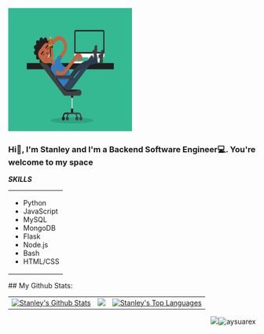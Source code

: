 <!DOCTYPE html>
<html lang="en">
<head>
  <meta charset="UTF-8">
  <meta name="viewport" content="width=device-width, initial-scale=1.0">
</head>
<body>
<img src="images/icon.gif" width="600" height="250" style="max-width:50%;"/>
<h3>Hi👋, I'm Stanley and I'm a Backend Software Engineer💻. You're welcome to my space</h3>
<table><tr><b><i>SKILLS</i></b></tr><td>
<ul><li>Python</li>
<li>JavaScript</li>
<li>MySQL</li>
<li>MongoDB</li>
<li>Flask</li>
<li>Node.js</li>
<li>Bash</li>
<li>HTML/CSS</li></ul></td>
</table>
## My Github Stats:

<table>
  <tr>
    <td>
       <a href="https://github.com/Di-nobi"><img alt="Stanley's Github Stats" src="https://github-readme-stats.vercel.app/api?username=Di-nobi&show_icons=true&count_private=true&theme=react&hide_border=true&bg_color=1d2a3a" /></a>
    </td>
    <td>
       <a href="http://www.github.com/Di-nobi"><img src="https://github-readme-streak-stats.herokuapp.com/?user=Di-nobi&stroke=ffffff&background=1d2a3a&ring=5BCDEC&fire=5BCDEC&currStreakNum=ffffff&currStreakLabel=5BCDEC&sideNums=ffffff&sideLabels=ffffff&dates=ffffff&hide_border=true" /></a>
    </td>
    <td>
      <a href="https://github.com/Di-nobi"><img alt="Stanley's Top Languages" src="https://github-readme-stats.vercel.app/api/top-langs/?username=Aysuarex&langs_count=6&count_private=true&layout=compact&theme=react&hide_border=true&bg_color=1d2a3a"/></a>
    </td>
  </tr>
</table>

<!-- ![GitHub Activity Graph](https://activity-graph.herokuapp.com/graph?username=Aysuarex&bg_color=1d2a3a&color=5BCDEC&line=5BCDEC&point=FFFFFF&hide_border=true) -->

<p align="right"> <img src="https://media.giphy.com/media/WUlplcMpOCEmTGBtBW/giphy.gif" width="30"><img src="https://komarev.com/ghpvc/?username=Di-nobi&label=Profile%20views&color=0e75b6&style=flat" alt="aysuarex" /> </p>


</html>